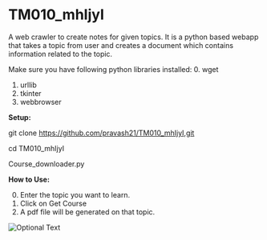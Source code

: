 # TM010_mhIjyI
A web crawler to create notes for given topics.
It is a python based webapp that takes a topic from user and creates a document which contains information related to the topic.

Make sure you have following python libraries installed:
0. wget
1. urllib
2. tkinter
3. webbrowser

<b>Setup: </b>

git clone https://github.com/pravash21/TM010_mhIjyI,git

cd TM010_mhIjyI

Course_downloader.py

<b>How to Use:</b>

0. Enter the topic you want to learn.
1. Click on Get Course
2. A pdf file will be generated on that topic.


![Optional Text](../master/hackstart.png)
